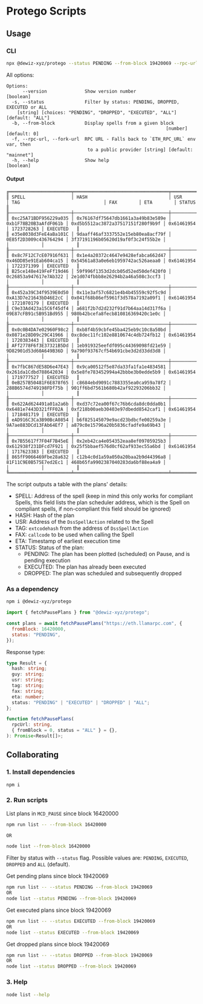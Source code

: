 # Protego Scripts

## Usage

### CLI

```bash
npx @dewiz-xyz/protego --status PENDING --from-block 19420069 --rpc-url <rpc-url>
```

All options:

```
Options:
      --version              Show version number                       [boolean]
  -s, --status               Filter by status: PENDING, DROPPED, EXECUTED or ALL
    [string] [choices: "PENDING", "DROPPED", "EXECUTED", "ALL"] [default: "ALL"]
  -b, --from-block           Display spells from a given block
                                                           [number] [default: 0]
  -f, --rpc-url, --fork-url  RPC URL - Falls back to `ETH_RPC_URL` env var, then
                              to a public provider [string] [default: "mainnet"]
  -h, --help                 Show help                                 [boolean]
```

#### Output

```
╔═══════════════════════╤═══════════════════════════════════╤═══════════════════════╤═══════════════════════════════════╤════════════╤════════════╤════════════╗
║ SPELL                 │ HASH                              │ USR                   │ TAG                               │ FAX        │ ETA        │ STATUS     ║
╟───────────────────────┼───────────────────────────────────┼───────────────────────┼───────────────────────────────────┼────────────┼────────────┼────────────╢
║ 0xc25A71BDF956229a035 │ 0x76167df75647db1661a3a49b83e589e │ 0xb1F78B20B3aAfdF061b │ 0xd5b5512ac3872a37517151f280f9b9f │ 0x61461954 │ 1723728263 │ EXECUTED   ║
║ e35e8038d3FeE4aBa101C │ 9daaff46af3337552e15eb80ea8acf79f │ 0E85f2D3009c436764294 │ 3f37191196b05620d19af0f3c24f55b2e │            │            │            ║
╟───────────────────────┼───────────────────────────────────┼───────────────────────┼───────────────────────────────────┼────────────┼────────────┼────────────╢
║ 0x8c7F12C7cE07916f631 │ 0x1e4a20372c4647e9428efabca662d47 │ 0x46DD85e91Eab604ca15 │ 0x54561a83a0e6eb1959742ac526aeaa0 │ 0x61461954 │ 1722371399 │ EXECUTED   ║
║ B25ce148e419FeFf19d46 │ 59f996f1353d2dcb05d52ed50def420f0 │ 0c26853a947617e7Ab322 │ 2e1d074fbbb8e26294b2a46a508c3ccf3 │            │            │            ║
╟───────────────────────┼───────────────────────────────────┼───────────────────────┼───────────────────────────────────┼────────────┼────────────┼────────────╢
║ 0x452a39C34f9539E0d50 │ 0x11e3af57c6821e4b4b45559c92f5c9d │ 0xA13D7e21643bD46E2cC │ 0x041f68b86ef5961f3d578a7192a09f1 │ 0x61461954 │ 1721070179 │ EXECUTED   ║
║ C9e33Ad423a15C6f45df4 │ a681f2b7d2d232f91d7b64aa14d317f6a │ 09E87cFB91c5B951Bd955 │ 980b42bcefa8fecb810816369420c1e0c │            │            │            ║
╟───────────────────────┼───────────────────────────────────┼───────────────────────┼───────────────────────────────────┼────────────┼────────────┼────────────╢
║ 0x0c0B4DA7e02960F98c2 │ 0xb8f4b59cbfe45ba425eb9c10c8a50bd │ 0x0871e28D09c29C41966 │ 0xc8dec11fc102e8810674c4db724fb12 │ 0x61461954 │ 1720383443 │ EXECUTED   ║
║ AFf2778F6f3E37321B5Dd │ 1eb919325eefdf095c44369098fd21e59 │ 9D82901d53d60A649B36D │ 9a790f93767cf54b691cbe3d2d33dd3d8 │            │            │            ║
╟───────────────────────┼───────────────────────────────────┼───────────────────────┼───────────────────────────────────┼────────────┼────────────┼────────────╢
║ 0x7fbC867dE58D6e47E43 │ 0x9ca00512f5e87da33fa1fa1e4834581 │ 0x261da1Cdbd788642034 │ 0x5e8fe783452994a42bbbe3b0edde5b9 │ 0x61461954 │ 1719777527 │ EXECUTED   ║
║ 0eB257B50481F6E878f65 │ c8684ebd9091c7883355ea0ca959a78f2 │ 288B6574d749198FDf75b │ 901ff6bd7561b680b42af92293206bb32 │            │            │            ║
╟───────────────────────┼───────────────────────────────────┼───────────────────────┼───────────────────────────────────┼────────────┼────────────┼────────────╢
║ 0x622Ad624491a01a2a6b │ 0xd37c72ea00f67c76b6cda8dc0dda0b1 │ 0x6481e7443D321fFF02A │ 0xf218b00aeb30403e97dbedd8542caf1 │ 0x61461954 │ 1718481719 │ EXECUTED   ║
║ eAD916C3Ca3B90BcA0854 │ b6f825145079e9acd23bdbcfe00259a3e │ 9A7ae883DCd13FAb64Ef7 │ a879c0e15796a20b5836cfadfe9a69b43 │            │            │            ║
╟───────────────────────┼───────────────────────────────────┼───────────────────────┼───────────────────────────────────┼────────────┼────────────┼────────────╢
║ 0x7B55617f7F04F7B45eE │ 0x2eb42ca4e054352eaa8ef09705925b3 │ 0x612938f231DFcd7F921 │ 0x25f5bbaef576d0cf62af933ec55a6bd │ 0x61461954 │ 1717623383 │ EXECUTED   ║
║ 865fF9066469Fbe28a632 │ c12b4c0d1a59a050a20baa2b9d44396a8 │ 81F11C9E0B575E7ed2Ec1 │ 468b65fa9902387040283da6bf88ea4a9 │            │            │            ║
╚═══════════════════════╧═══════════════════════════════════╧═══════════════════════╧═══════════════════════════════════╧════════════╧════════════╧════════════╝
```

The script outputs a table with the plans' details:

- SPELL: Address of the spell (keep in mind this only works for compliant Spells, this field lists the plan scheduler address, which is the Spell on compliant spells, if non-compliant this field should be ignored)
- HASH: Hash of the plan
- USR: Address of the `DssSpellAction` related to the Spell
- TAG: `extcodehash` from the address of `DssSpellAction`
- FAX: `callcode` to be used when calling the Spell
- ETA: Timestamp of earliest execution time
- STATUS: Status of the plan:
  - PENDING: The plan has been plotted (scheduled) on Pause, and is pending execution
  - EXECUTED: The plan has already been executed
  - DROPPED: The plan was scheduled and subsequently dropped

### As a dependency

```bash
npm i @dewiz-xyz/protego
```

```js
import { fetchPausePlans } from "@dewiz-xyz/protego";

const plans = await fetchPausePlans("https://eth.llamarpc.com", {
  fromBlock: 16420000,
  status: "PENDING",
});
```

Response type:

```ts
type Result = {
  hash: string;
  guy: string;
  usr: string;
  tag: string;
  fax: string;
  eta: number;
  status: "PENDING" | "EXECUTED" | "DROPPED" | "ALL";
};

function fetchPausePlans(
  rpcUrl: string,
  { fromBlock = 0, status = "ALL" } = {},
): Promise<Result[]>;
```

## Collaborating

### 1. Install dependencies

```bash
npm i
```

### 2. Run scripts

List plans in `MCD_PAUSE` since block 16420000

```bash
npm run list -- --from-block 16420000

OR

node list --from-block 16420000
```

Filter by status with `--status` flag.
Possible values are: `PENDING`, `EXECUTED`, `DROPPED` and `ALL` (default).

Get pending plans since block 19420069

```bash
npm run list -- --status PENDING --from-block 19420069
OR
node list --status PENDING --from-block 19420069
```

Get executed plans since block 19420069

```bash
npm run list -- --status EXECUTED --from-block 19420069
OR
node list --status EXECUTED --from-block 19420069
```

Get dropped plans since block 19420069

```bash
npm run list -- --status DROPPED --from-block 19420069
OR
node list --status DROPPED --from-block 19420069
```

### 3. Help

```bash
node list --help
```
